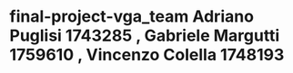 # final-project-vga_team Adriano Puglisi 1743285 , Gabriele Margutti 1759610 , Vincenzo Colella 1748193

